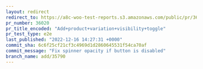```yaml
---
layout: redirect
redirect_to: https://a8c-woo-test-reports.s3.amazonaws.com/public/pr/36020/e2e/index.html
pr_number: 36020
pr_title_encoded: "Add+product+variation+visibility+toggle"
pr_test_type: e2e
last_published: "2022-12-16 14:27:31 +0000"
commit_sha: 6c6f25cf21cf3c4969d1d2860645531f54ca70af
commit_message: "Fix spinner opacity if button is disabled"
branch_name: add/35790
---
```

